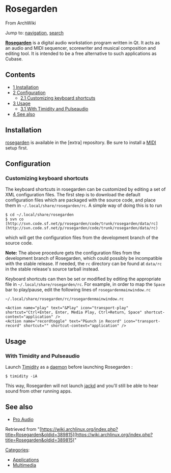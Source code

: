 # Rosegarden

From ArchWiki

Jump to: [navigation](#column-one), [search](#searchInput)

**[Rosegarden](http://www.rosegardenmusic.com/)** is a digital audio workstation program written in Qt. It acts as an audio and MIDI sequencer, scorewriter and musical composition and editing tool. It is intended to be a free alternative to such applications as Cubase.

## Contents

*   [1 Installation](#Installation)
*   [2 Configuration](#Configuration)
    *   [2.1 Customizing keyboard shortcuts](#Customizing_keyboard_shortcuts)
*   [3 Usage](#Usage)
    *   [3.1 With Timidity and Pulseaudio](#With_Timidity_and_Pulseaudio)
*   [4 See also](#See_also)

## Installation

[rosegarden](https://www.archlinux.org/packages/?name=rosegarden) is available in the [extra] repository. Be sure to install a [MIDI](/index.php/MIDI "MIDI") setup first.

## Configuration

### Customizing keyboard shortcuts

The keyboard shortcuts in rosegarden can be customized by editing a set of XML configuration files. The first step is to download the default configuration files which are packaged with the source code, and place them in `~/.local/share/rosegarden/rc`. A simple way of doing this is to run

```
$ cd ~/.local/share/rosegarden
$ svn co [http://svn.code.sf.net/p/rosegarden/code/trunk/rosegarden/data/rc](http://svn.code.sf.net/p/rosegarden/code/trunk/rosegarden/data/rc)

```

which will get the configuration files from the development branch of the source code.

**Note:** The above procedure gets the configuration files from the development branch of Rosegarden, which could possibly be incompatible with the stable release. If needed, the `rc` directory can be found at `data/rc` in the stable release's source tarball instead.

Keyboard shortcuts can then be set or modified by editing the appropriate file in `~/.local/share/rosegarden/rc`. For example, in order to map the `Space` bar to play/pause, edit the following lines of `rosegardenmainwindow.rc`

 `~/.local/share/rosegarden/rc/rosegardenmainwindow.rc` 

```
<Action name="play" text="&Play" icon="transport-play" shortcut="Ctrl+Enter, Enter, Media Play, Ctrl+Return, Space" shortcut-context="application" />
<Action name="recordtoggle" text="P&unch in Record" icon="transport-record" shortcut="" shortcut-context="application" />
```

## Usage

### With Timidity and Pulseaudio

Launch [Timidity](/index.php/Timidity "Timidity") as a [daemon](/index.php/Timidity#Daemon "Timidity") before launching Rosegarden :

 `$ timidity -iA` 

This way, Rosegarden will not launch [jackd](/index.php/JACK "JACK") and you'll still be able to hear sound from other running apps.

## See also

*   [Pro Audio](/index.php/Pro_Audio "Pro Audio")

Retrieved from "[https://wiki.archlinux.org/index.php?title=Rosegarden&oldid=389815](https://wiki.archlinux.org/index.php?title=Rosegarden&oldid=389815)"

[Categories](/index.php/Special:Categories "Special:Categories"):

*   [Applications](/index.php/Category:Applications "Category:Applications")
*   [Multimedia](/index.php/Category:Multimedia "Category:Multimedia")